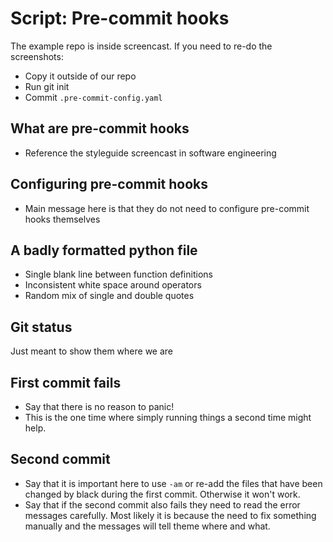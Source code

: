 # Script: Pre-commit hooks

The example repo is inside screencast. If you need to re-do the screenshots:

- Copy it outside of our repo
- Run git init
- Commit `.pre-commit-config.yaml`

## What are pre-commit hooks

- Reference the styleguide screencast in software engineering

## Configuring pre-commit hooks

- Main message here is that they do not need to configure pre-commit hooks themselves

## A badly formatted python file

- Single blank line between function definitions
- Inconsistent white space around operators
- Random mix of single and double quotes

## Git status

Just meant to show them where we are

## First commit fails

- Say that there is no reason to panic!
- This is the one time where simply running things a second time might help.

## Second commit

- Say that it is important here to use `-am` or re-add the files that have been changed
  by black during the first commit. Otherwise it won't work.
- Say that if the second commit also fails they need to read the error messages
  carefully. Most likely it is because the need to fix something manually and the
  messages will tell theme where and what.
